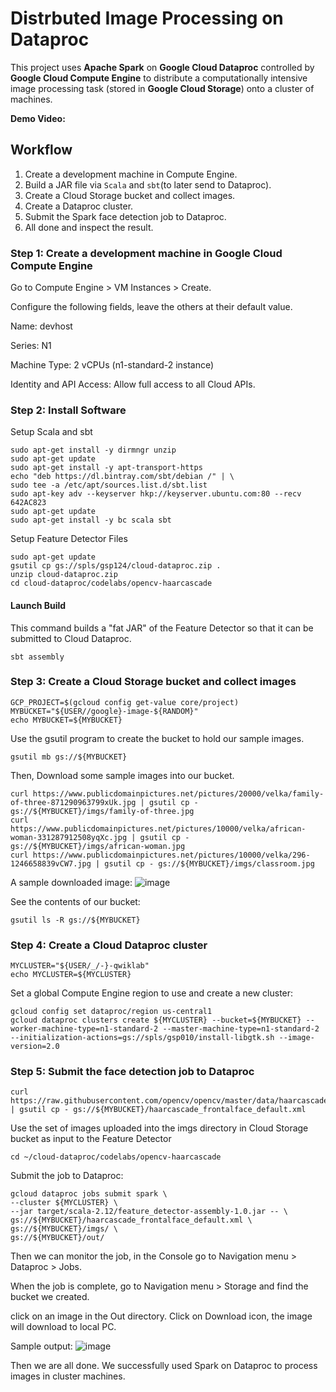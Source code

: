 # Distrbuted Image Processing on Dataproc

This project uses **Apache Spark** on **Google Cloud Dataproc** controlled by **Google Cloud Compute Engine** to distribute a computationally intensive image processing task (stored in **Google Cloud Storage**) onto a cluster of machines. 

**Demo Video:**



## Workflow

1. Create a development machine in Compute Engine.
2. Build a JAR file via ```Scala``` and ```sbt```(to later send to Dataproc).
3. Create a Cloud Storage bucket and collect images.
4. Create a Dataproc cluster.
5. Submit the Spark face detection job to Dataproc.
6. All done and inspect the result.

### Step 1: Create a development machine in Google Cloud Compute Engine

Go to Compute Engine > VM Instances > Create.

Configure the following fields, leave the others at their default value.

Name: devhost

Series: N1

Machine Type: 2 vCPUs (n1-standard-2 instance)

Identity and API Access: Allow full access to all Cloud APIs.

### Step 2: Install Software

Setup Scala and sbt

```
sudo apt-get install -y dirmngr unzip
sudo apt-get update
sudo apt-get install -y apt-transport-https
echo "deb https://dl.bintray.com/sbt/debian /" | \
sudo tee -a /etc/apt/sources.list.d/sbt.list
sudo apt-key adv --keyserver hkp://keyserver.ubuntu.com:80 --recv 642AC823
sudo apt-get update
sudo apt-get install -y bc scala sbt
```

 Setup Feature Detector Files

```
sudo apt-get update
gsutil cp gs://spls/gsp124/cloud-dataproc.zip .
unzip cloud-dataproc.zip
cd cloud-dataproc/codelabs/opencv-haarcascade
```

#### Launch Build

This command builds a "fat JAR" of the Feature Detector so that it can be submitted to Cloud Dataproc.
```
sbt assembly
```

### Step 3: Create a Cloud Storage bucket and collect images

```
GCP_PROJECT=$(gcloud config get-value core/project)
MYBUCKET="${USER//google}-image-${RANDOM}"
echo MYBUCKET=${MYBUCKET}
```
Use the gsutil program to create the bucket to hold our sample images.
```
gsutil mb gs://${MYBUCKET}
```
Then, Download some sample images into our bucket.
```
curl https://www.publicdomainpictures.net/pictures/20000/velka/family-of-three-871290963799xUk.jpg | gsutil cp - gs://${MYBUCKET}/imgs/family-of-three.jpg
curl https://www.publicdomainpictures.net/pictures/10000/velka/african-woman-331287912508yqXc.jpg | gsutil cp - gs://${MYBUCKET}/imgs/african-woman.jpg
curl https://www.publicdomainpictures.net/pictures/10000/velka/296-1246658839vCW7.jpg | gsutil cp - gs://${MYBUCKET}/imgs/classroom.jpg
```
A sample downloaded image:
![image](https://user-images.githubusercontent.com/37522943/112071624-90e79600-8b46-11eb-84a7-7e98f87f54c8.png)

See the contents of our bucket:
```
gsutil ls -R gs://${MYBUCKET}
```

### Step 4: Create a Cloud Dataproc cluster
```
MYCLUSTER="${USER/_/-}-qwiklab"
echo MYCLUSTER=${MYCLUSTER}
```

Set a global Compute Engine region to use and create a new cluster:
```
gcloud config set dataproc/region us-central1
gcloud dataproc clusters create ${MYCLUSTER} --bucket=${MYBUCKET} --worker-machine-type=n1-standard-2 --master-machine-type=n1-standard-2 --initialization-actions=gs://spls/gsp010/install-libgtk.sh --image-version=2.0  
```

### Step 5: Submit the face detection job to Dataproc

```
curl https://raw.githubusercontent.com/opencv/opencv/master/data/haarcascades/haarcascade_frontalface_default.xml | gsutil cp - gs://${MYBUCKET}/haarcascade_frontalface_default.xml
```
Use the set of images uploaded into the imgs directory in Cloud Storage bucket as input to the Feature Detector
```
cd ~/cloud-dataproc/codelabs/opencv-haarcascade
```
Submit the job to Dataproc:
```
gcloud dataproc jobs submit spark \
--cluster ${MYCLUSTER} \
--jar target/scala-2.12/feature_detector-assembly-1.0.jar -- \
gs://${MYBUCKET}/haarcascade_frontalface_default.xml \
gs://${MYBUCKET}/imgs/ \
gs://${MYBUCKET}/out/
```

Then we can monitor the job, in the Console go to Navigation menu > Dataproc > Jobs.

When the job is complete, go to Navigation menu > Storage and find the bucket we created.

click on an image in the Out directory. Click on Download icon, the image will download to local PC.

Sample output:
![image](https://user-images.githubusercontent.com/37522943/112072164-a3160400-8b47-11eb-8a77-57c84fde2441.png)

Then we are all done. We successfully used Spark on Dataproc to process images in cluster machines.
